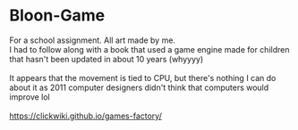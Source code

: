 # Bloon-Game
For a school assignment. All art made by me. 
<br> 
I had to follow along with a book that used a game engine made for children that hasn't been updated in about 10 years (whyyyy)
<br><br>
It appears that the movement is tied to CPU, but there's nothing I can do about it as 2011 computer designers didn't think that computers would improve lol
<br><br>
https://clickwiki.github.io/games-factory/
